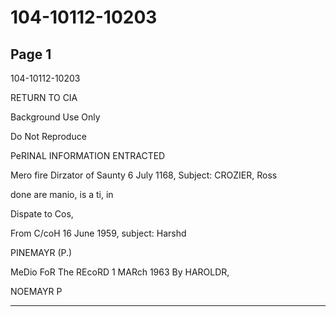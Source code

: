 # 104-10112-10203

## Page 1

104-10112-10203

RETURN TO CIA

Background Use Only

Do Not Reproduce

PeRINAL INFORMATION ENTRACTED

Mero fire Dirzator of Saunty 6 July 1168, Subject: CROZIER, Ross

done are manio, is a ti, in

Dispate to Cos,

From C/coH 16 June 1959, subject: Harshd

PINEMAYR (P.)

MeDio FoR The REcoRD 1 MARch 1963 By HAROLDR,

NOEMAYR P

---

